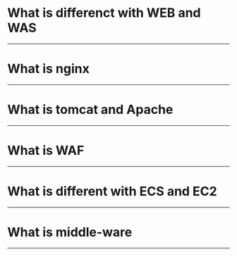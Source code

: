 What is differenct with WEB and WAS
===

---



What is nginx
===

---



What is tomcat and Apache
===


---
What is WAF
===


---
What is different with ECS and EC2
===


---
What is middle-ware
===


---